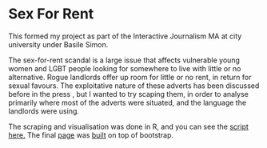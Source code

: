 # Sex For Rent
This formed my project as part of the Interactive Journalism MA at city university under Basile Simon.

The sex-for-rent scandal is a large issue that affects vulnerable young women and LGBT people looking for somewhere to live with little or no alternative. Rogue landlords offer up room for little or no rent, in return for sexual favours. The exploitative nature of these adverts has been discussed before in the press , but I wanted to try scaping them, in order to analyse primarily where most of the adverts were situated, and the language the landlords were using.

The scraping and visualisation was done in R, and you can see the [script here.](/Sex_For_Rent.R) The final [page](https://michaelgoodier.github.io/Sex-For-Rent/) was [built](/index.html) on top of bootstrap.
